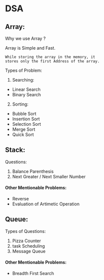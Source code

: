 
# DSA

## Array:

Why we use Array ?

Array is Simple and Fast.
```
While storing the array in the memory, it 
stores only the first Address of the array.
```


Types of Problem:

1) Searching:

* Linear Search
* Binary Search

2) Sorting:
* Bubble Sort
* Insertion Sort
* Selection Sort
* Merge Sort
* Quick Sort

## Stack:

Questions:

1. Balance Parenthesis
2. Next Greater / Next Smaller Number

#### Other Mentionable Problems:
* Reverse
* Evaluation of Artimetic Operation

## Queue:

Types of Questions:

1. Pizza Counter
2. task Scheduling
2. Message Queue

#### Other Mentionable Problems:
* Breadth First Search


